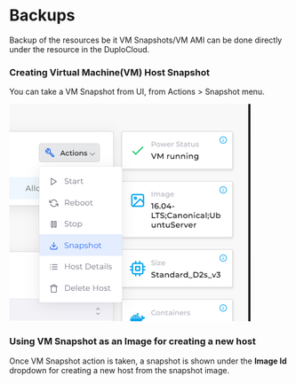 # Backups

Backup of the resources be it VM Snapshots/VM AMI can be done directly under the resource in the DuploCloud.

### Creating Virtual Machine(VM) Host Snapshot

You can take a VM Snapshot from UI, from Actions > Snapshot menu.

![VM Snapshot](<../../.gitbook/assets/image (61).png>)

### Using VM Snapshot as an Image for creating a new host

Once VM Snapshot action is taken, a snapshot is shown under the **Image Id** dropdown for creating a new host from the snapshot image.
